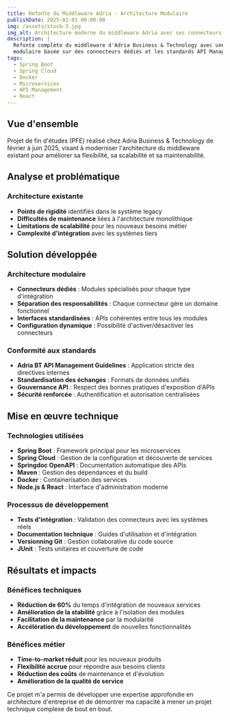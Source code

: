```yaml
---
title: Refonte du Middleware Adria - Architecture Modulaire
publishDate: 2025-02-01 00:00:00
img: /assets/stock-3.jpg
img_alt: Architecture moderne du middleware Adria avec ses connecteurs modulaires
description: |
  Refonte complète du middleware d'Adria Business & Technology avec une architecture
  modulaire basée sur des connecteurs dédiés et les standards API Management.
tags:
  - Spring Boot
  - Spring Cloud
  - Docker
  - Microservices
  - API Management
  - React
---
```


## Vue d'ensemble

Projet de fin d'études (PFE) réalisé chez Adria Business & Technology de février à juin 2025, visant à moderniser l'architecture du middleware existant pour améliorer sa flexibilité, sa scalabilité et sa maintenabilité.

## Analyse et problématique

### Architecture existante
- **Points de rigidité** identifiés dans le système legacy
- **Difficultés de maintenance** liées à l'architecture monolithique
- **Limitations de scalabilité** pour les nouveaux besoins métier
- **Complexité d'intégration** avec les systèmes tiers

## Solution développée

### Architecture modulaire
- **Connecteurs dédiés** : Modules spécialisés pour chaque type d'intégration
- **Séparation des responsabilités** : Chaque connecteur gère un domaine fonctionnel
- **Interfaces standardisées** : APIs cohérentes entre tous les modules
- **Configuration dynamique** : Possibilité d'activer/désactiver les connecteurs

### Conformité aux standards
- **Adria BT API Management Guidelines** : Application stricte des directives internes
- **Standardisation des échanges** : Formats de données unifiés
- **Gouvernance API** : Respect des bonnes pratiques d'exposition d'APIs
- **Sécurité renforcée** : Authentification et autorisation centralisées

## Mise en œuvre technique

### Technologies utilisées
- **Spring Boot** : Framework principal pour les microservices
- **Spring Cloud** : Gestion de la configuration et découverte de services
- **Springdoc OpenAPI** : Documentation automatique des APIs
- **Maven** : Gestion des dépendances et du build
- **Docker** : Containerisation des services
- **Node.js & React** : Interface d'administration moderne

### Processus de développement
- **Tests d'intégration** : Validation des connecteurs avec les systèmes réels
- **Documentation technique** : Guides d'utilisation et d'intégration
- **Versionning Git** : Gestion collaborative du code source
- **JUnit** : Tests unitaires et couverture de code

## Résultats et impacts

### Bénéfices techniques
- **Réduction de 60%** du temps d'intégration de nouveaux services
- **Amélioration de la stabilité** grâce à l'isolation des modules
- **Facilitation de la maintenance** par la modularité
- **Accélération du développement** de nouvelles fonctionnalités

### Bénéfices métier
- **Time-to-market réduit** pour les nouveaux produits
- **Flexibilité accrue** pour répondre aux besoins clients
- **Réduction des coûts** de maintenance et d'évolution
- **Amélioration de la qualité de service**

Ce projet m'a permis de développer une expertise approfondie en architecture d'entreprise et de démontrer ma capacité à mener un projet technique complexe de bout en bout.
